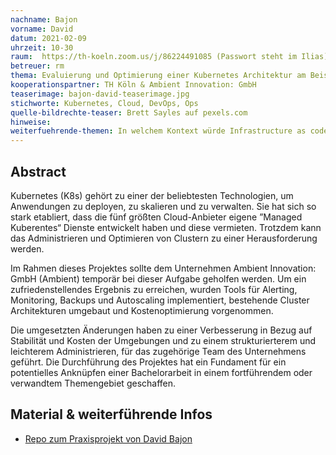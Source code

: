 ```yaml
---
nachname: Bajon
vorname: David
datum: 2021-02-09
uhrzeit: 10-30
raum:  https://th-koeln.zoom.us/j/86224491085 (Passwort steht im Ilias) Präsentation
betreuer: rm
thema: Evaluierung und Optimierung einer Kubernetes Architektur am Beispiel vom Unternehmen Ambient Innovation: GmbH
kooperationspartner: TH Köln & Ambient Innovation: GmbH
teaserimage: bajon-david-teaserimage.jpg
stichworte: Kubernetes, Cloud, DevOps, Ops
quelle-bildrechte-teaser: Brett Sayles auf pexels.com
hinweise:
weiterfuehrende-themen: In welchem Kontext würde Infrastructure as code (z.B. Terraform) zum Pflegen von K8s Clustern sinnvoll sein, beziehungsweise wie könnte hier vorgegangen werden? | Wie kann ein gewünschter Grad zwischen Stabilität und Kostenoptimierung in einer Cloud / K8s Umgebung erzielet werden?
---
```


## Abstract

Kubernetes (K8s) gehört zu einer der beliebtesten Technologien, um Anwendungen zu deployen, zu skalieren und zu verwalten. Sie hat sich so stark etabliert, dass die fünf größten Cloud-Anbieter eigene ”Managed Kuberentes“ Dienste entwickelt haben und diese vermieten. Trotzdem kann das Administrieren und Optimieren von Clustern zu einer Herausforderung werden.

Im Rahmen dieses Projektes sollte dem Unternehmen Ambient Innovation: GmbH (Ambient) temporär bei dieser Aufgabe geholfen werden. Um ein zufriedenstellendes Ergebnis zu erreichen, wurden Tools für Alerting, Monitoring, Backups und Autoscaling implementiert, bestehende Cluster Architekturen umgebaut und Kostenoptimierung vorgenommen. 

Die umgesetzten Änderungen haben zu einer Verbesserung in Bezug auf Stabilität und Kosten der Umgebungen und zu einem strukturierterem und leichterem Administrieren, für das zugehörige Team des Unternehmens geführt. Die Durchführung des Projektes hat ein Fundament für ein potentielles Anknüpfen einer Bachelorarbeit in einem fortführendem oder verwandtem Themengebiet geschaffen.

## Material & weiterführende Infos
- [Repo zum Praxisprojekt von David Bajon](https://github.com/DavidBajon/praxisprojekt)
